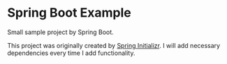 Spring Boot Example
=======================
Small sample project by Spring Boot.

This project was originally created by [Spring Initializr](https://start.spring.io/). I will add necessary dependencies every time I add functionality.